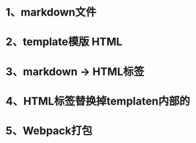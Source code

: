 # 1、markdown文件
# 2、template模版 HTML
# 3、markdown -> HTML标签
# 4、HTML标签替换掉templaten内部的<!-- inner -->
# 5、Webpack打包